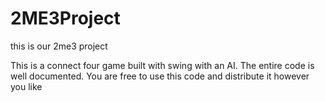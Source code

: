# 2ME3Project
this is our 2me3 project

This is a connect four game built with swing with an AI. 
The entire code is well documented. You are free to use this code and distribute it however you like
